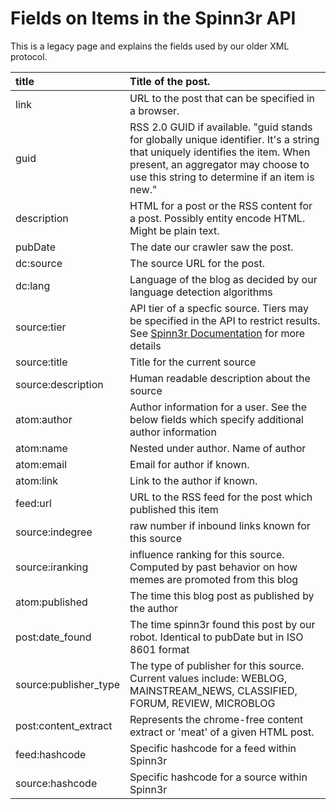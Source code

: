 # Fields on Items in the Spinn3r API #

This is a legacy page and explains the fields used by our older XML protocol.


| title | Title of the post. |
|:------|:-------------------|
| link | URL to the post that can be specified in a browser. |
| guid | RSS 2.0 GUID if available. "guid stands for globally unique identifier. It's a string that uniquely identifies the item. When present, an aggregator may choose to use this string to determine if an item is new." |
| description | HTML for a post or the RSS content for a post.  Possibly entity encode HTML.  Might be plain text.|
| pubDate | The date our crawler saw the post. |
| dc:source | The source URL for the post. |
| dc:lang | Language of the blog as decided by our language detection algorithms |
| source:tier | API tier of a specfic source.  Tiers may be specified in the API to restrict results.  See [Spinn3r Documentation](http://spinn3r.com/documentation) for more details |
| source:title | Title for the current source |
| source:description | Human readable description about the source |
| atom:author | Author information for a user.  See the below fields which specify additional author information |
| atom:name | Nested under author.  Name of author |
| atom:email | Email for author if known. |
| atom:link | Link to the author if known. |
| feed:url | URL to the RSS feed for the post which published this item |
| source:indegree | raw number if inbound links known for this source |
| source:iranking | influence ranking for this source.  Computed by past behavior on how memes are promoted from this blog |
| atom:published | The time this blog post as published by the author |
| post:date\_found | The time spinn3r found this post by our robot.  Identical to pubDate but in ISO 8601 format |
| source:publisher\_type | The type of publisher for this source.  Current values include: WEBLOG, MAINSTREAM\_NEWS, CLASSIFIED, FORUM, REVIEW, MICROBLOG |
| post:content\_extract | Represents the chrome-free content extract or 'meat' of a given HTML post. |
| feed:hashcode | Specific hashcode for a feed within Spinn3r |
| source:hashcode | Specific hashcode for a source within Spinn3r |